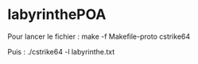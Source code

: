 # labyrinthePOA

Pour lancer le fichier : make -f Makefile-proto cstrike64


Puis : ./cstrike64 -l labyrinthe.txt
